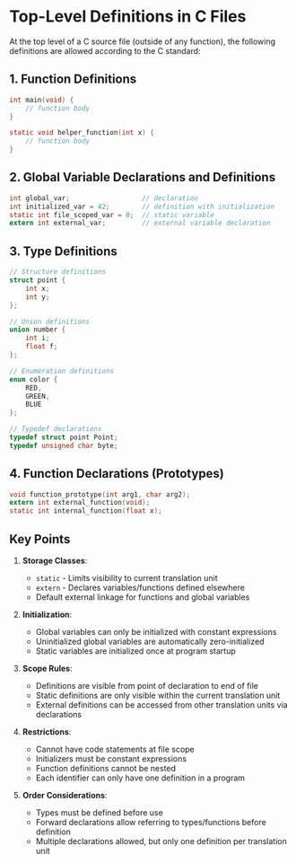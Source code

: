 # Top-Level Definitions in C Files

At the top level of a C source file (outside of any function), the following definitions are allowed according to the C standard:

## 1. Function Definitions
```c
int main(void) {
    // function body
}

static void helper_function(int x) {
    // function body
}
```

## 2. Global Variable Declarations and Definitions
```c
int global_var;                  // declaration
int initialized_var = 42;        // definition with initialization
static int file_scoped_var = 0;  // static variable
extern int external_var;         // external variable declaration
```

## 3. Type Definitions
```c
// Structure definitions
struct point {
    int x;
    int y;
};

// Union definitions
union number {
    int i;
    float f;
};

// Enumeration definitions
enum color {
    RED,
    GREEN,
    BLUE
};

// Typedef declarations
typedef struct point Point;
typedef unsigned char byte;
```

## 4. Function Declarations (Prototypes)
```c
void function_prototype(int arg1, char arg2);
extern int external_function(void);
static int internal_function(float x);
```

## Key Points

1. **Storage Classes**:
   - `static` - Limits visibility to current translation unit
   - `extern` - Declares variables/functions defined elsewhere
   - Default external linkage for functions and global variables

2. **Initialization**:
   - Global variables can only be initialized with constant expressions
   - Uninitialized global variables are automatically zero-initialized
   - Static variables are initialized once at program startup

3. **Scope Rules**:
   - Definitions are visible from point of declaration to end of file
   - Static definitions are only visible within the current translation unit
   - External definitions can be accessed from other translation units via declarations

4. **Restrictions**:
   - Cannot have code statements at file scope
   - Initializers must be constant expressions
   - Function definitions cannot be nested
   - Each identifier can only have one definition in a program

5. **Order Considerations**:
   - Types must be defined before use
   - Forward declarations allow referring to types/functions before definition
   - Multiple declarations allowed, but only one definition per translation unit
